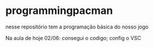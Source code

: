 # programmingpacman
nesse repositório tem a programação básica do nosso jogo 

Na aula de hoje 02/06: consegui o codigo; config o VSC 